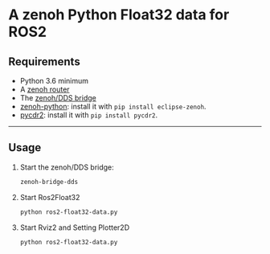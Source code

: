 # A zenoh Python Float32 data for ROS2

## **Requirements**

* Python 3.6 minimum
* A [zenoh router](http://zenoh.io/docs/getting-started/quick-test/)
* The [zenoh/DDS bridge](https://github.com/eclipse-zenoh/zenoh-plugin-dds#trying-it-out)
* [zenoh-python](https://github.com/eclipse-zenoh/zenoh-python): install it with `pip install eclipse-zenoh`.
* [pycdr2](https://pypi.org/project/pycdr2/): install it with `pip install pycdr2`.

-----

## **Usage**

1. Start the zenoh/DDS bridge:

    ```bash
    zenoh-bridge-dds
    ```

2. Start Ros2Float32

    ```bash
    python ros2-float32-data.py
    ```

3. Start Rviz2 and Setting Plotter2D

    ```bash
    python ros2-float32-data.py
    ```

